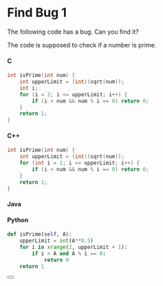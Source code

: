 # Find Bug 1

The following code has a bug. Can you find it?

The code is supposed to check if a number is prime.

#### C

``` c
int isPrime(int num) {
    int upperLimit = (int)(sqrt(num));
    int i;
    for (i = 2; i <= upperLimit; i++) {
	    if (i < num && num % i == 0) return 0;
	}
    return 1;
}
```

#### C++

``` c++
int isPrime(int num) {
	int upperLimit = (int)(sqrt(num));
	for (int i = 2; i <= upperLimit; i++) {
		if (i < num && num % i == 0) return 0;
	}
	return 1;
}
```

#### Java

#### Python

``` python
def isPrime(self, A):
	upperLimit = int(A**0.5)
	for i in xrange(2, upperLimit + 1):
		if i < A and A % i == 0:
			return 0
	return 1
```

<button class="section" target="solution" show="Show solution" hide="Hide solution"></button>

<!--sec data-title="Solution" data-id="solution" data-show=false ces-->

<!--endsec-->